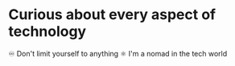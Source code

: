 # Curious about every aspect of technology

♾️ Don't limit yourself to anything
⚛️ I'm a nomad in the tech world
